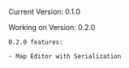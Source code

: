 Current Version: 0.1.0

Working on Version: 0.2.0

	0.2.0 features:

	- Map Editor with Serialization
